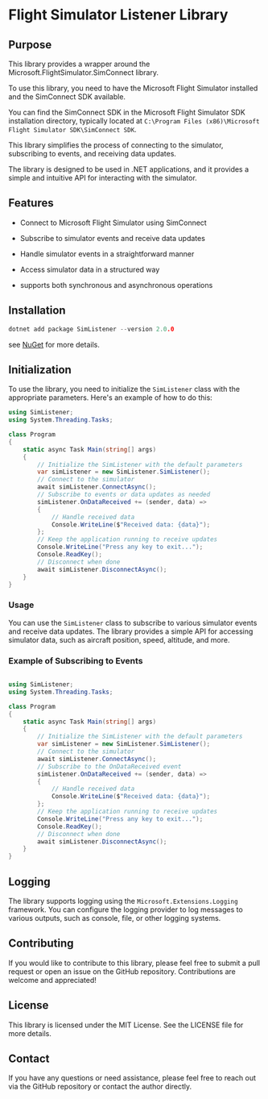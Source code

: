 # Flight Simulator Listener Library

## Purpose
This library provides a wrapper around the Microsoft.FlightSimulator.SimConnect library.

To use this library, you need to have the Microsoft Flight Simulator installed and the SimConnect SDK available.

You can find the SimConnect SDK in the Microsoft Flight Simulator SDK installation directory, typically located at `C:\Program Files (x86)\Microsoft Flight Simulator SDK\SimConnect SDK`.

This library simplifies the process of connecting to the simulator, subscribing to events, and receiving data updates.

The library is designed to be used in .NET applications, and it provides a simple and intuitive API for interacting with the simulator.

## Features

- Connect to Microsoft Flight Simulator using SimConnect

- Subscribe to simulator events and receive data updates
- Handle simulator events in a straightforward manner

- Access simulator data in a structured way
- supports both synchronous and asynchronous operations

## Installation 

```C
dotnet add package SimListener --version 2.0.0
```
see [NuGet](https://www.nuget.org/packages/SimListener/) for more details.

## Initialization
To use the library, you need to initialize the `SimListener` class with the appropriate parameters. Here's an example of how to do this:
```csharp
using SimListener;
using System.Threading.Tasks;

class Program
{
	static async Task Main(string[] args)
	{
		// Initialize the SimListener with the default parameters
		var simListener = new SimListener.SimListener();
		// Connect to the simulator
		await simListener.ConnectAsync();
		// Subscribe to events or data updates as needed
		simListener.OnDataReceived += (sender, data) =>
		{
			// Handle received data
			Console.WriteLine($"Received data: {data}");
		};
		// Keep the application running to receive updates
		Console.WriteLine("Press any key to exit...");
		Console.ReadKey();
		// Disconnect when done
		await simListener.DisconnectAsync();
	}
}
```
### Usage
You can use the `SimListener` class to subscribe to various simulator events and receive data updates. The library provides a simple API for accessing simulator data, such as aircraft position, speed, altitude, and more.


### Example of Subscribing to Events

```csharp

using SimListener;
using System.Threading.Tasks;

class Program
{
	static async Task Main(string[] args)
	{
		// Initialize the SimListener with the default parameters
		var simListener = new SimListener.SimListener();
		// Connect to the simulator
		await simListener.ConnectAsync();
		// Subscribe to the OnDataReceived event
		simListener.OnDataReceived += (sender, data) =>
		{
			// Handle received data
			Console.WriteLine($"Received data: {data}");
		};
		// Keep the application running to receive updates
		Console.WriteLine("Press any key to exit...");
		Console.ReadKey();
		// Disconnect when done
		await simListener.DisconnectAsync();
	}
}
```

## Logging

The library supports logging using the `Microsoft.Extensions.Logging` framework. You can configure the logging provider to log messages to various outputs, such as console, file, or other logging systems.

## Contributing

If you would like to contribute to this library, please feel free to submit a pull request or open an issue on the GitHub repository. Contributions are welcome and appreciated!

## License

This library is licensed under the MIT License. See the LICENSE file for more details.

## Contact

If you have any questions or need assistance, please feel free to reach out via the GitHub repository or contact the author directly.
